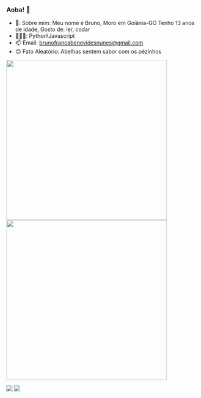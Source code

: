### Aoba! 🤠

 - 💬: Sobre mim: Meu nome é Bruno, Moro em Goiânia-GO Tenho 13 anos de idade, Gosto de: ler, codar
 - 👨🏻‍💻: Python\Javascript
 - 📫 Email: brunofrancabenevidesnunes@gmail.com
 - 🙃 Fato Aleatório: Abelhas sentem sabor com os pézinhos

<img width="420" src="https://github-readme-stats.vercel.app/api?username=BrunoNun3s&show_icons=true&theme=dracula"></img>
<img width="420" src="https://github-readme-stats.vercel.app/api/top-langs/?username=BrunoNun3s&langs_count=168&theme=dracula"></img>

<a href="mailto:brunofrancabenevides@gmail.com"><img src="https://img.shields.io/badge/Gmail-D14836?style=for-the-badge&logo=gmail&logoColor=white" target="_blank"></img></a>
<a href="https://instagram.com/brunofrancabene/"><img src="https://img.shields.io/badge/Instagram-E4405F?style=for-the-badge&logo=instagram&logoColor=white"></img></a>
